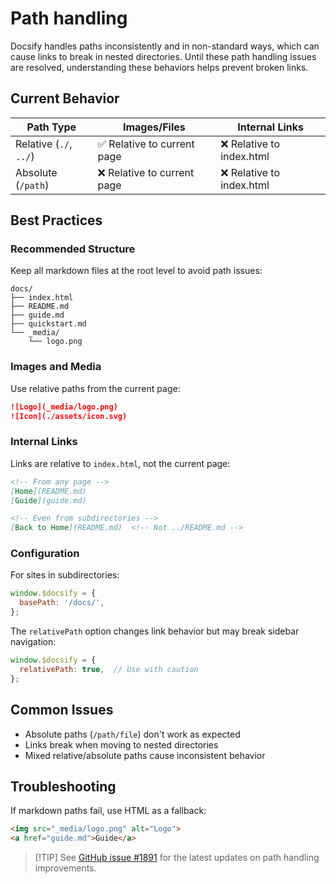 # Path handling

Docsify handles paths inconsistently and in non-standard ways, which can cause links to break in nested directories. Until these path handling issues are resolved, understanding these behaviors helps prevent broken links.

## Current Behavior

| Path Type | Images/Files | Internal Links |
|-----------|-------------|----------------|
| Relative (`./`, `../`) | ✅ Relative to current page | ❌ Relative to index.html |
| Absolute (`/path`) | ❌ Relative to current page | ❌ Relative to index.html |

## Best Practices

### Recommended Structure

Keep all markdown files at the root level to avoid path issues:

```text
docs/
├── index.html
├── README.md
├── guide.md
├── quickstart.md
└── _media/
    └── logo.png
```

### Images and Media

Use relative paths from the current page:

```markdown
![Logo](_media/logo.png)
![Icon](./assets/icon.svg)
```

### Internal Links

Links are relative to `index.html`, not the current page:

```markdown
<!-- From any page -->
[Home](README.md)
[Guide](guide.md)

<!-- Even from subdirectories -->
[Back to Home](README.md)  <!-- Not ../README.md -->
```

### Configuration

For sites in subdirectories:

```javascript
window.$docsify = {
  basePath: '/docs/',
};
```

The `relativePath` option changes link behavior but may break sidebar navigation:

```javascript
window.$docsify = {
  relativePath: true,  // Use with caution
};
```

## Common Issues

- Absolute paths (`/path/file`) don't work as expected
- Links break when moving to nested directories
- Mixed relative/absolute paths cause inconsistent behavior

## Troubleshooting

If markdown paths fail, use HTML as a fallback:

```html
<img src="_media/logo.png" alt="Logo">
<a href="guide.md">Guide</a>
```

> [!TIP] See [GitHub issue #1891](https://github.com/docsifyjs/docsify/issues/1891) for the latest updates on path handling improvements.

